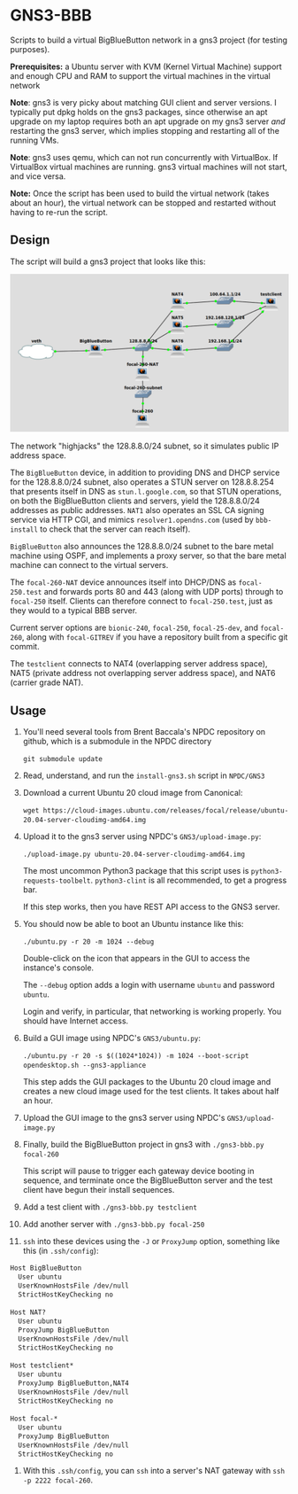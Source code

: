 
# GNS3-BBB

Scripts to build a virtual BigBlueButton network in a gns3 project (for testing purposes).

**Prerequisites:** a Ubuntu server with KVM (Kernel Virtual Machine) support
and enough CPU and RAM to support the virtual machines in the virtual network

**Note**: gns3 is very picky about matching GUI client and server versions.  I typically put dpkg holds
on the gns3 packages, since otherwise an apt upgrade on my laptop requires both an apt upgrade on my
gns3 server *and* restarting the gns3 server, which implies stopping and restarting all of the running VMs.

**Note**: gns3 uses qemu, which	can not	run concurrently with VirtualBox.  If VirtualBox virtual machines
are running. gns3 virtual machines will not start, and vice versa.

**Note:** Once the script has been used to build the virtual network (takes about an hour), the virtual network can be stopped
and restarted without having to re-run the script.

## Design

The script will build a gns3 project that looks like this:

![network diagram](README.png)

The network "highjacks" the 128.8.8.0/24 subnet, so it simulates public IP address space.

The `BigBlueButton` device, in addition to providing DNS and DHCP service for the 128.8.8.0/24 subnet, also
operates a STUN server on 128.8.8.254 that presents itself in DNS as `stun.l.google.com`, so that
STUN operations, on both the BigBlueButton clients and servers, yield the 128.8.8.0/24 addresses
as public addresses.  `NAT1` also operates an SSL CA signing service via HTTP CGI, and mimics
`resolver1.opendns.com` (used by `bbb-install` to check that the server can reach itself).

`BigBlueButton` also announces the 128.8.8.0/24 subnet to the bare metal machine using OSPF,
and implements a proxy server, so that the bare metal machine can connect to the virtual servers.

The `focal-260-NAT` device announces itself into DHCP/DNS as `focal-250.test` and forwards
ports 80 and 443 (along with UDP ports) through to `focal-250` itself.
Clients can therefore connect to `focal-250.test`, just as they would to a typical BBB server.

Current server options are `bionic-240`, `focal-250`, `focal-25-dev`, and `focal-260`, along
with `focal-GITREV` if you have a repository built from a specific git commit.

The `testclient` connects to NAT4 (overlapping server address space),
NAT5 (private address not overlapping server address space), and NAT6 (carrier grade NAT).

## Usage

1. You'll need several tools from Brent Baccala's NPDC repository on github, which is a submodule in the NPDC directory

   `git submodule update`

1. Read, understand, and run the `install-gns3.sh` script in `NPDC/GNS3`

1. Download a current Ubuntu 20 cloud image from Canonical:

   `wget https://cloud-images.ubuntu.com/releases/focal/release/ubuntu-20.04-server-cloudimg-amd64.img`

1. Upload it to the gns3 server using NPDC's `GNS3/upload-image.py`:

   `./upload-image.py ubuntu-20.04-server-cloudimg-amd64.img`

   The most uncommon Python3 package that this script uses is `python3-requests-toolbelt`.  `python3-clint` is all recommended, to get a progress bar.

   If this step works, then you have REST API access to the GNS3 server.

1. You should now be able to boot an Ubuntu instance like this:

   `./ubuntu.py -r 20 -m 1024 --debug`

   Double-click on the icon that appears in the GUI to access the instance's console.

   The `--debug` option adds a login with username `ubuntu` and password `ubuntu`.

   Login and verify, in particular, that networking is working properly.  You should have Internet access.

1. Build a GUI image using NPDC's `GNS3/ubuntu.py`:

   `./ubuntu.py -r 20 -s $((1024*1024)) -m 1024 --boot-script opendesktop.sh --gns3-appliance`

   This step adds the GUI packages to the Ubuntu 20 cloud image and creates a new cloud image used for the test clients.
   It takes about half an hour.

1. Upload the GUI image to the gns3 server using NPDC's `GNS3/upload-image.py`

1. Finally, build the BigBlueButton project in gns3 with `./gns3-bbb.py focal-260`

   This script will pause to trigger each gateway device booting in sequence,
   and terminate once the BigBlueButton server and the test client have begun their install sequences.

1. Add a test client with `./gns3-bbb.py testclient`
1. Add another server with `./gns3-bbb.py focal-250`

1. `ssh` into these devices using the `-J` or `ProxyJump` option, something like this (in `.ssh/config`):

```
Host BigBlueButton
  User ubuntu
  UserKnownHostsFile /dev/null
  StrictHostKeyChecking no

Host NAT?
  User ubuntu
  ProxyJump BigBlueButton
  UserKnownHostsFile /dev/null
  StrictHostKeyChecking no

Host testclient*
  User ubuntu
  ProxyJump BigBlueButton,NAT4
  UserKnownHostsFile /dev/null
  StrictHostKeyChecking no

Host focal-*
  User ubuntu
  ProxyJump BigBlueButton
  UserKnownHostsFile /dev/null
  StrictHostKeyChecking no
```

1. With this `.ssh/config`, you can `ssh` into a server's NAT gateway with `ssh -p 2222 focal-260`.
